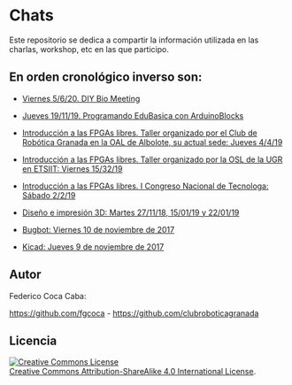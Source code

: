 # Chats

Este repositorio se dedica a compartir la información utilizada en las charlas, workshop, etc en las que participo.

## En orden cronológico inverso son:

* [Viernes 5/6/20. DIY Bio Meeting](https://github.com/fgcoca/Chats/tree/master/05-06-20-DIY-bio-meeting)

* [Jueves 19/11/19. Programando EduBasica con ArduinoBlocks](https://github.com/fgcoca/Chats/tree/master/21-11-19-Arduinoblocks)

* [Introducción a las FPGAs libres. Taller organizado por el Club de Robótica Granada en la OAL de Albolote, su actual sede: Jueves 4/4/19](https://github.com/fgcoca/Chats/tree/master/4-4-19-Club-robotica-granada)

* [Introducción a las FPGAs libres. Taller organizado por la OSL de la UGR en ETSIIT: Viernes 15/32/19](https://github.com/fgcoca/Chats/tree/master/15-3-19-ETSIIT)

* [Introducción a las FPGAs libres. I Congreso Nacional de Tecnologa: Sábado 2/2/19](https://github.com/fgcoca/Chats/tree/master/9-2-19-Ponencia-FPGAs-Congreso-Tecnologia-Malaga)

* [Diseño e impresión 3D: Martes 27/11/18, 15/01/19 y 22/01/19](https://github.com/fgcoca/Chats/tree/master/27-11-18-Materiales-Taller-3D)

* [Bugbot: Viernes 10 de noviembre de 2017](https://github.com/fgcoca/Chats/tree/master/10-11-17-Fr-Bugbot "Viernes 10 de noviembre de 2017 en el CEIP Sierra Nevada")
 
* [Kicad: Jueves 9 de noviembre de 2017](https://github.com/fgcoca/Chats/tree/master/9-11-17-Th-Kicad "Kicad: Jueves 9 de noviembre de 2017 en el aula 001 del IES Virgen de las Nieves")

## **Autor**

Federico Coca Caba:

https://github.com/fgcoca  - https://github.com/clubroboticagranada


## **Licencia**
<a rel="license" href="http://creativecommons.org/licenses/by-sa/4.0/"><img alt="Creative Commons License" style="border-width:0" src="https://i.creativecommons.org/l/by-sa/4.0/88x31.png" /></a><br /> <a rel="license" href="http://creativecommons.org/licenses/by-sa/4.0/">Creative Commons Attribution-ShareAlike 4.0 International License</a>.




